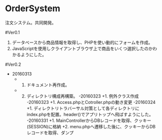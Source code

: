 # OrderSystem
注文システム。共同開発。


#Ver0.1
1. データベースから商品情報を取得し、PHPを使い動的にフォームを作成。
2. JavaScriptを使用しクライアントブラウザ上で商品をいくつ選択したのかわかるようにした。

#Ver0.2
- 20160313
    + 1. ドキュメント再作成。
    + 2. ディレクトリ構成再構築。
-20160323
    +1. 例外クラス作成
-20160323
    +1. Access.phpとCotroller.phpの動き変更
-20160324
    +1. ディレクトリトラバーサル対策として各ディレクトリにindex.phpを配置。header()でアプリトップへ飛ばすようにした。
-20160331
    +1. MainControllerからDBレコードを取得、クッキー(SESSION)に格納
    +2. menu.phpへ遷移した後に、クッキーからDBレコードを取得、ダンプ
